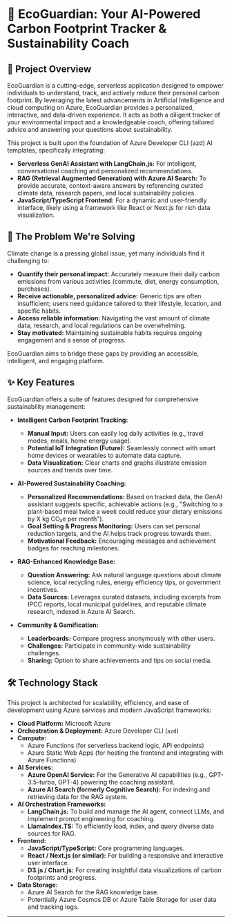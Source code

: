 # 🌱 EcoGuardian: Your AI-Powered Carbon Footprint Tracker & Sustainability Coach

## 🚀 Project Overview

EcoGuardian is a cutting-edge, serverless application designed to empower individuals to understand, track, and actively reduce their personal carbon footprint. By leveraging the latest advancements in Artificial Intelligence and cloud computing on Azure, EcoGuardian provides a personalized, interactive, and data-driven experience. It acts as both a diligent tracker of your environmental impact and a knowledgeable coach, offering tailored advice and answering your questions about sustainability.

This project is built upon the foundation of Azure Developer CLI (azd) AI templates, specifically integrating:

*   **Serverless GenAI Assistant with LangChain.js:** For intelligent, conversational coaching and personalized recommendations.
*   **RAG (Retrieval Augmented Generation) with Azure AI Search:** To provide accurate, context-aware answers by referencing curated climate data, research papers, and local sustainability policies.
*   **JavaScript/TypeScript Frontend:** For a dynamic and user-friendly interface, likely using a framework like React or Next.js for rich data visualization.

## 🎯 The Problem We're Solving

Climate change is a pressing global issue, yet many individuals find it challenging to:

*   **Quantify their personal impact:** Accurately measure their daily carbon emissions from various activities (commute, diet, energy consumption, purchases).
*   **Receive actionable, personalized advice:** Generic tips are often insufficient; users need guidance tailored to their lifestyle, location, and specific habits.
*   **Access reliable information:** Navigating the vast amount of climate data, research, and local regulations can be overwhelming.
*   **Stay motivated:** Maintaining sustainable habits requires ongoing engagement and a sense of progress.

EcoGuardian aims to bridge these gaps by providing an accessible, intelligent, and engaging platform.

## ✨ Key Features

EcoGuardian offers a suite of features designed for comprehensive sustainability management:

*   **Intelligent Carbon Footprint Tracking:**
    *   **Manual Input:** Users can easily log daily activities (e.g., travel modes, meals, home energy usage).
    *   **Potential IoT Integration (Future):** Seamlessly connect with smart home devices or wearables to automate data capture.
    *   **Data Visualization:** Clear charts and graphs illustrate emission sources and trends over time.

*   **AI-Powered Sustainability Coaching:**
    *   **Personalized Recommendations:** Based on tracked data, the GenAI assistant suggests specific, achievable actions (e.g., "Switching to a plant-based meal twice a week could reduce your dietary emissions by X kg CO₂e per month").
    *   **Goal Setting & Progress Monitoring:** Users can set personal reduction targets, and the AI helps track progress towards them.
    *   **Motivational Feedback:** Encouraging messages and achievement badges for reaching milestones.

*   **RAG-Enhanced Knowledge Base:**
    *   **Question Answering:** Ask natural language questions about climate science, local recycling rules, energy efficiency tips, or government incentives.
    *   **Data Sources:** Leverages curated datasets, including excerpts from IPCC reports, local municipal guidelines, and reputable climate research, indexed in Azure AI Search.

*   **Community & Gamification:**
    *   **Leaderboards:** Compare progress anonymously with other users.
    *   **Challenges:** Participate in community-wide sustainability challenges.
    *   **Sharing:** Option to share achievements and tips on social media.

## 🛠️ Technology Stack

This project is architected for scalability, efficiency, and ease of development using Azure services and modern JavaScript frameworks:

*   **Cloud Platform:** Microsoft Azure
*   **Orchestration & Deployment:** Azure Developer CLI (`azd`)
*   **Compute:**
    *   Azure Functions (for serverless backend logic, API endpoints)
    *   Azure Static Web Apps (for hosting the frontend and integrating with Azure Functions)
*   **AI Services:**
    *   **Azure OpenAI Service:** For the Generative AI capabilities (e.g., GPT-3.5-turbo, GPT-4) powering the coaching assistant.
    *   **Azure AI Search (formerly Cognitive Search):** For indexing and retrieving data for the RAG system.
*   **AI Orchestration Frameworks:**
    *   **LangChain.js:** To build and manage the AI agent, connect LLMs, and implement prompt engineering for coaching.
    *   **LlamaIndex.TS:** To efficiently load, index, and query diverse data sources for RAG.
*   **Frontend:**
    *   **JavaScript/TypeScript:** Core programming languages.
    *   **React / Next.js (or similar):** For building a responsive and interactive user interface.
    *   **D3.js / Chart.js:** For creating insightful data visualizations of carbon footprints and progress.
*   **Data Storage:**
    *   Azure AI Search for the RAG knowledge base.
    *   Potentially Azure Cosmos DB or Azure Table Storage for user data and tracking logs.
    
---
